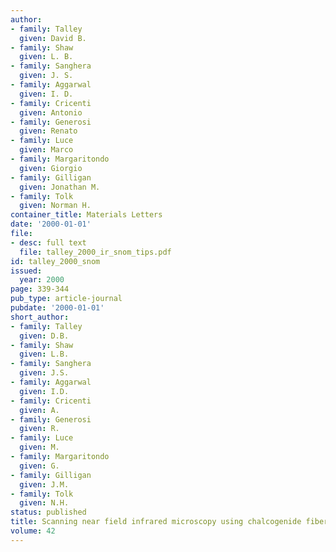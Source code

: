 ```yaml
---
author:
- family: Talley
  given: David B.
- family: Shaw
  given: L. B.
- family: Sanghera
  given: J. S.
- family: Aggarwal
  given: I. D.
- family: Cricenti
  given: Antonio
- family: Generosi
  given: Renato
- family: Luce
  given: Marco
- family: Margaritondo
  given: Giorgio
- family: Gilligan
  given: Jonathan M.
- family: Tolk
  given: Norman H.
container_title: Materials Letters
date: '2000-01-01'
file:
- desc: full text
  file: talley_2000_ir_snom_tips.pdf
id: talley_2000_snom
issued:
  year: 2000
page: 339-344
pub_type: article-journal
pubdate: '2000-01-01'
short_author:
- family: Talley
  given: D.B.
- family: Shaw
  given: L.B.
- family: Sanghera
  given: J.S.
- family: Aggarwal
  given: I.D.
- family: Cricenti
  given: A.
- family: Generosi
  given: R.
- family: Luce
  given: M.
- family: Margaritondo
  given: G.
- family: Gilligan
  given: J.M.
- family: Tolk
  given: N.H.
status: published
title: Scanning near field infrared microscopy using chalcogenide fiber tips
volume: 42
---
```

